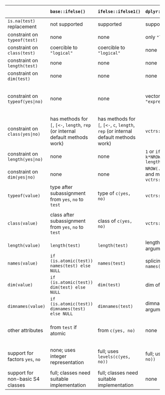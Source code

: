 | | `base::ifelse()` | `ifelse::ifelse1()` | `dplyr::if_else()` | `hutils::if_else()` |	`data.table::fifelse()` | `kit::iif(tprom = TRUE)` |
| :--- | :--- | :--- | :--- | :--- | :--- | :--- |
| `is.na(test)` replacement | not supported | supported | supported | supported | supported | supported |
| constraint on `typeof(test)` | none | none | only `"logical"` | only `"logical"` | only `"logical"` | only `"logical"` |
| constraint on `class(test)` | coercible to `"logical"` | coercible to `"logical"` | none | none | none | none |
| constraint on `length(test)` | none | none | none | none | none | none |
| constraint on `dim(test)` | none | none | none | none | none | none |
| constraint on `typeof(yes\|no)` | none | none | vector type excluding `"expression"` | vector type excluding `"complex"`, `"list"`, `"expression"`; identical | vector type excluding `"raw"`, `"expression"`; identical or mixture of `"integer"`, `"double"` | vector type excluding `"raw"`, `"expression"` |
| constraint on `class(yes\|no)` | has methods for `[`, `[<-`, `length`, `rep` (or internal default methods work) | has methods for `[`, `[<-`, `c`, `length`, `rep` (or internal default methods work) | `vctrs::vec_ptype_common` | has methods for ... (or internal default methods work) | identical `oldClass(.)` | identical `oldClass(.)` (but not enforced, wrongly) |
| constraint on `length(yes\|no)` | none | none | `1` or `if (is.array(.)) k*NROW(test) else length(test)` | `1` or `length(test)` | `1` or `length(test)` | `1` or `length(test)` |
| constraint on `dim(yes\|no)` | none | none | `NROW(.) == NROW(test)` and more due to `vctrs::vec_size_common` | none | none | none |
| `typeof(value)` | type after subassignment from `yes`, `no` to `test` | type of `c(yes, no)` | `vctrs::vec_ptype_common` | common type of `yes`, `no` | common type of `yes`, `no` | higher of types of `yes`, `no` |
| `class(value)` | class after subassignment from `yes`, `no` to `test` | class of `c(yes, no)` | `vctrs::vec_ptype_common` | class after subassignment from `yes` to `no` if `length(no) == length(test)` | common class of `yes`, `no` | common class of `yes`, `no` |
| `length(value)` | `length(test)` | `length(test)` | length of longest argument | `length(test)` | `length(test)` | `length(test)` |
| `names(value)` | `if (is.atomic(test)) names(test) else NULL` | `names(test)` | splicing of `names(yes)`, `names(no)` | `if (length(no) == length(test)) names(no) else NULL` | `names(test)` | `names(test)` |
| `dim(value)` | `if (is.atomic(test)) dim(test) else NULL` | `dim(test)` | dim of longest argument | `if (length(no) == length(test)) dim(no) else NULL` | `NULL` | `NULL` |
| `dimnames(value)` | `if (is.atomic(test)) dimnames(test) else NULL` | `dimnames(test)` | dimnames of longest argument | `if (length(no) == length(test)) dimnames(no) else NULL` | `NULL` | `NULL` |
| other attributes | from `test` if atomic | from `c(yes, no)` | none | from `no` if `length(no) == length(test)` | from first of `yes`, `no` not identical to `NA` | from `yes` or `no` or both depending on coercions |
| support for factors `yes`, `no` | none; uses integer representation | full; uses `levels(c(yes, no))` | full; uses `levels(c(yes, no))` | partial; requires identical `levels(.)` | partial; requires identical `levels(.)` | partial; requires identical `levels(.)` |
| support for non-basic S4 classes | full; classes need suitable implementation | full; classes need suitable implementation | none | none | none | none |
